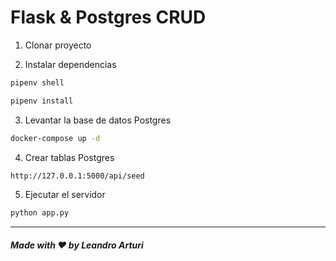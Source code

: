 # Flask & Postgres CRUD

1. Clonar proyecto

2. Instalar dependencias

```bash
pipenv shell

pipenv install
```

3. Levantar la base de datos Postgres

```bash
docker-compose up -d
```

4. Crear tablas Postgres

```bash
http://127.0.0.1:5000/api/seed
```

5. Ejecutar el servidor

```bash
python app.py
```

 ---

##### Made with ❤️ by Leandro Arturi
